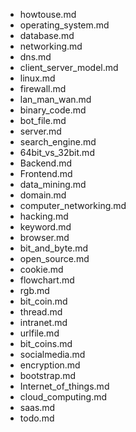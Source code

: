 - howtouse.md
- operating_system.md
- database.md
- networking.md
- dns.md
- client_server_model.md
- linux.md
- firewall.md
- lan_man_wan.md
- binary_code.md
- bot_file.md
- server.md
- search_engine.md
- 64bit_vs_32bit.md
- Backend.md
- Frontend.md
- data_mining.md
- domain.md
- computer_networking.md
- hacking.md
- keyword.md
- browser.md
- bit_and_byte.md
- open_source.md
- cookie.md
- flowchart.md
- rgb.md
- bit_coin.md
- thread.md
- intranet.md
- urlfile.md
- bit_coins.md
- socialmedia.md
- encryption.md
- bootstrap.md
- Internet_of_things.md
- cloud_computing.md
- saas.md
- todo.md
